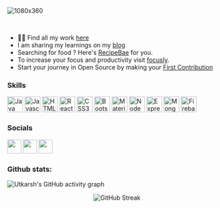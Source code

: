 
![1080x360](https://user-images.githubusercontent.com/58587256/174471233-4a9c1c37-ca6e-4f56-8c83-3d737196638b.jpg)


<!-- <h3 align="center">Developer, Technical Writer and Open Source Contributor</h3> -->
<br />

<!-- <img align="right" width="37%" src="main_masthead.webp"> -->

- 👨‍💻 Find all my work [here](https://utkarsh-nagar.vercel.app/)
- I am sharing my learnings on my [blog](https://utkarshnagar.hashnode.dev/)
- Searching for food ? Here's [RecipeBae](https://recipebae.vercel.app/) for you.
- To increase your focus and productivity visit [focusly](https://focusly.vercel.app/).
- Start your journey in Open Source by making your [First Contribution](https://utkarshnagar.hashnode.dev/make-your-first-open-source-contribution)
<!-- - Recently I was invited as a Speaker at GDG Berlin 2022 March Remote [Meetup](https://gdg.community.dev/events/details/google-gdg-berlin-presents-remote-gdg-berlin-2022-march-meetup/) -->
<!-- <br></br> -->
<!-- ### ✈️ Hire [me](https://www.linkedin.com/in/utkarsh-nagar-b15562118/) for remote work & internships :) -->
<!-- <br></br> -->
### Skills

<p align="left">
<a href="https://www.oracle.com/java/" target="_blank" rel="noreferrer"><img src="https://raw.githubusercontent.com/danielcranney/readme-generator/main/public/icons/skills/java-colored.svg" width="36" height="36" alt="Java" /></a>
<a href="https://developer.mozilla.org/en-US/docs/Web/JavaScript" target="_blank" rel="noreferrer"><img src="https://raw.githubusercontent.com/danielcranney/readme-generator/main/public/icons/skills/javascript-colored.svg" width="36" height="36" alt="Javascript" /></a>
<a href="https://developer.mozilla.org/en-US/docs/Glossary/HTML5" target="_blank" rel="noreferrer"><img src="https://raw.githubusercontent.com/danielcranney/readme-generator/main/public/icons/skills/html5-colored.svg" width="36" height="36" alt="HTML5" /></a>
<a href="https://reactjs.org/" target="_blank" rel="noreferrer"><img src="https://raw.githubusercontent.com/danielcranney/readme-generator/main/public/icons/skills/react-colored.svg" width="36" height="36" alt="React" /></a>
<a href="https://www.w3.org/TR/CSS/#css" target="_blank" rel="noreferrer"><img src="https://raw.githubusercontent.com/danielcranney/readme-generator/main/public/icons/skills/css3-colored.svg" width="36" height="36" alt="CSS3" /></a>
<a href="https://getbootstrap.com/" target="_blank" rel="noreferrer"><img src="https://raw.githubusercontent.com/danielcranney/readme-generator/main/public/icons/skills/bootstrap-colored.svg" width="36" height="36" alt="Bootstrap" /></a>
<a href="https://mui.com/" target="_blank" rel="noreferrer"><img src="https://raw.githubusercontent.com/danielcranney/readme-generator/main/public/icons/skills/materialui-colored.svg" width="36" height="36" alt="Material UI" /></a>
<a href="https://nodejs.org/en/" target="_blank" rel="noreferrer"><img src="https://raw.githubusercontent.com/danielcranney/readme-generator/main/public/icons/skills/nodejs-colored.svg" width="36" height="36" alt="NodeJS" /></a>
<a href="https://expressjs.com/" target="_blank" rel="noreferrer"><img src="https://raw.githubusercontent.com/danielcranney/readme-generator/main/public/icons/skills/express-colored-dark.svg" width="36" height="36" alt="Express" /></a>
<a href="https://www.mongodb.com/" target="_blank" rel="noreferrer"><img src="https://raw.githubusercontent.com/danielcranney/readme-generator/main/public/icons/skills/mongodb-colored.svg" width="36" height="36" alt="MongoDB" /></a>
<a href="https://firebase.google.com/" target="_blank" rel="noreferrer"><img src="https://raw.githubusercontent.com/danielcranney/readme-generator/main/public/icons/skills/firebase-colored.svg" width="36" height="36" alt="Firebase" /></a>
</p>

### Socials

<p align="left"> <a href="https://utkarshnagar.hashnode.dev/" target="_blank" rel="noreferrer"><img src="https://raw.githubusercontent.com/danielcranney/readme-generator/main/public/icons/socials/hashnode.svg" width="32" height="32" /></a> <a href="https://www.linkedin.com/in/utkarsh-nagar-b15562118/" target="_blank" rel="noreferrer"><img src="https://raw.githubusercontent.com/danielcranney/readme-generator/main/public/icons/socials/linkedin.svg" width="32" height="32" /></a> <a href="https://www.twitter.com/utkarsh1010101" target="_blank" rel="noreferrer"><img src="https://raw.githubusercontent.com/danielcranney/readme-generator/main/public/icons/socials/twitter.svg" width="32" height="32" /></a></p>

<!-- ![](https://komarev.com/ghpvc/?username=Utkarshn10&color=79FFE1)       -->
<!-- <a href="https://twitter.com/intent/follow?screen_name=Utkarshn10" />[<img src ="https://img.shields.io/badge/Email-Here-%23E4405F.svg?&style=for-the-badge&logo=&logoColor=#6C63FF">](mailto:utkarshnagarwork@gmail.com)
 -->

### Github stats:

![Utkarsh's GitHub activity graph](https://activity-graph.herokuapp.com/graph?username=Utkarshn10&theme=react-dark&hide_border=true&area=true)


<div align="center">
<!-- <a href="https://github.com/Utkarshn10">
 <img align="center" src="https://github-readme-stats.vercel.app/api?username=Utkarshn10&show_icons=true&theme=dark&line_height=27&title_color=2EDDD5&bg_color=000000&hide_border=1" alt="Utkarsh's github stats"/>
</a> -->


![GitHub Streak](https://github-readme-streak-stats.herokuapp.com?user=Utkarshn10&theme=great-gatsby&hide_border=true&sideNums=2EDDD5&background=000000&ring=1CC6DD&border=DD2727&currStreakNum=2ACBDD)
 
</div>


